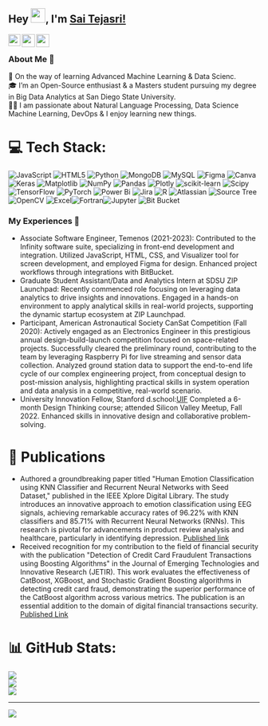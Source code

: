 ## Hey <img src="https://github.com/TheDudeThatCode/TheDudeThatCode/blob/master/Assets/Hi.gif" width="29px">, I'm [Sai Tejasri!](https://saitejasri1.github) 


<a href="https://www.linkedin.com/in/saitejasri/">
  <img align="left" width="24px" src="https://cdn.jsdelivr.net/npm/simple-icons@v3/icons/linkedin.svg"  />
</a>
<a href="https://twitter.com/SAITEJASRI24">
  <img align="left" width="26px" src="https://cdn.jsdelivr.net/npm/simple-icons@v3/icons/twitter.svg" />
</a>
<a href="mailto:ysaitejasrigrad@gmail.com">
  <img align="left" width="26px" src="https://cdn.jsdelivr.net/npm/simple-icons@v3/icons/gmail.svg" />
</a>

<br />

### About Me 🚀
🌱 On the way of learning Advanced Machine Learning & Data Scienc. </br>
🎓 I’m an Open-Source enthusiast & a Masters student pursuing my degree in Big Data Analytics at San Diego State University. </br>
👨‍💻  I am passionate about Natural Language Processing, Data Science Machine Learning, DevOps & I enjoy learning new things. </br>

# 💻 Tech Stack:
 ![JavaScript](https://img.shields.io/badge/javascript-%23323330.svg?style=for-the-badge&logo=javascript&logoColor=%23F7DF1E) ![HTML5](https://img.shields.io/badge/html5-%23E34F26.svg?style=for-the-badge&logo=html5&logoColor=white) ![Python](https://img.shields.io/badge/python-3670A0?style=for-the-badge&logo=python&logoColor=ffdd54)   ![MongoDB](https://img.shields.io/badge/MongoDB-%234ea94b.svg?style=for-the-badge&logo=mongodb&logoColor=white) ![MySQL](https://img.shields.io/badge/mysql-%2300000f.svg?style=for-the-badge&logo=mysql&logoColor=white) ![Figma](https://img.shields.io/badge/figma-%23F24E1E.svg?style=for-the-badge&logo=figma&logoColor=white) ![Canva](https://img.shields.io/badge/Canva-%2300C4CC.svg?style=for-the-badge&logo=Canva&logoColor=white)  ![Keras](https://img.shields.io/badge/Keras-%23D00000.svg?style=for-the-badge&logo=Keras&logoColor=white) ![Matplotlib](https://img.shields.io/badge/Matplotlib-%23ffffff.svg?style=for-the-badge&logo=Matplotlib&logoColor=black) ![NumPy](https://img.shields.io/badge/numpy-%23013243.svg?style=for-the-badge&logo=numpy&logoColor=white) ![Pandas](https://img.shields.io/badge/pandas-%23150458.svg?style=for-the-badge&logo=pandas&logoColor=white) ![Plotly](https://img.shields.io/badge/Plotly-%233F4F75.svg?style=for-the-badge&logo=plotly&logoColor=white) ![scikit-learn](https://img.shields.io/badge/scikit--learn-%23F7931E.svg?style=for-the-badge&logo=scikit-learn&logoColor=white) ![Scipy](https://img.shields.io/badge/SciPy-%230C55A5.svg?style=for-the-badge&logo=scipy&logoColor=%white) ![TensorFlow](https://img.shields.io/badge/TensorFlow-%23FF6F00.svg?style=for-the-badge&logo=TensorFlow&logoColor=white) ![PyTorch](https://img.shields.io/badge/PyTorch-%23EE4C2C.svg?style=for-the-badge&logo=PyTorch&logoColor=white)  ![Power Bi](https://img.shields.io/badge/power_bi-F2C811?style=for-the-badge&logo=powerbi&logoColor=black) ![Jira](https://img.shields.io/badge/jira-%20yellow?style=for-the-badge&logo=jira&logoColor=blue&labelColor=black&color=black) ![R](https://img.shields.io/badge/R-purple?style=for-the-badge&logo=R&logoColor=blue&color=green) ![Atlassian](https://img.shields.io/badge/atlassian-%20green?style=for-the-badge&logo=atlassian&logoColor=blue&color=white) ![Source Tree](https://img.shields.io/badge/sourcetree-blue?style=for-the-badge&logo=sourcetree&logoColor=blue&color=grey) ![OpenCV](https://img.shields.io/badge/opencv-brown?style=for-the-badge&logo=opencv&logoColor=blue&color=brown) ![Excel](https://img.shields.io/badge/microsoftexcel-brown?style=for-the-badge&logo=microsoftexcel&logoColor=blue&color=green)![Fortran](https://img.shields.io/badge/Fortran-brown?style=for-the-badge&logo=Fortran&logoColor=blue&color=black)![Jupyter](https://img.shields.io/badge/jupyter-brown?style=for-the-badge&logo=jupyter&logoColor=blue&color=yellow) ![Bit Bucket](https://img.shields.io/badge/bitbucket-brown?style=for-the-badge&logo=bitbucket&logoColor=blue&color=orange
)

### My Experiences 🙌
- Associate Software Engineer, Temenos (2021-2023): Contributed to the Infinity software suite, specializing in front-end development and integration. Utilized JavaScript, HTML, CSS, and Visualizer tool for screen development, and employed Figma for design. Enhanced project workflows through integrations with BitBucket.
- Graduate Student Assistant/Data and Analytics Intern at SDSU ZIP Launchpad: Recently commenced role focusing on leveraging data analytics to drive insights and innovations. Engaged in a hands-on environment to apply analytical skills in real-world projects, supporting the dynamic startup ecosystem at ZIP Launchpad.
- Participant, American Astronautical Society CanSat Competition (Fall 2020): Actively engaged as an Electronics Engineer in this prestigious annual design-build-launch competition focused on space-related projects. Successfully cleared the preliminary round, contributing to the team by leveraging Raspberry Pi for live streaming and sensor data collection. Analyzed ground station data to support the end-to-end life cycle of our complex engineering project, from conceptual design to post-mission analysis, highlighting practical skills in system operation and data analysis in a competitive, real-world scenario.
- University Innovation Fellow, Stanford d.school:[UIF](https://universityinnovation.org/wiki/Fellow:Saisri) Completed a 6-month Design Thinking course; attended Silicon Valley Meetup, Fall 2022. Enhanced skills in innovative design and collaborative problem-solving.


# 📝 Publications
- Authored a groundbreaking paper titled "Human Emotion Classification using KNN Classifier and Recurrent Neural Networks with Seed Dataset," published in the IEEE Xplore Digital Library. The study introduces an innovative approach to emotion classification using EEG signals, achieving remarkable accuracy rates of 96.22% with KNN classifiers and 85.71% with Recurrent Neural Networks (RNNs). This research is pivotal for advancements in product review analysis and healthcare, particularly in identifying depression. [Published link](https://ieeexplore.ieee.org/document/9754091)
- Received recognition for my contribution to the field of financial security with the publication "Detection of Credit Card Fraudulent Transactions using Boosting Algorithms" in the Journal of Emerging Technologies and Innovative Research (JETIR). This work evaluates the effectiveness of CatBoost, XGBoost, and Stochastic Gradient Boosting algorithms in detecting credit card fraud, demonstrating the superior performance of the CatBoost algorithm across various metrics. The publication is an essential addition to the domain of digital financial transactions security. [Published Link](https://www.jetir.org/view?paper=JETIR2102248)


  
# 📊 GitHub Stats:
![](https://github-readme-stats.vercel.app/api?username=saitejasri1&theme=dark&hide_border=false&include_all_commits=false&count_private=false)<br/>
![](https://github-readme-streak-stats.herokuapp.com/?user=saitejasri1&theme=dark&hide_border=false)<br/>
![](https://github-readme-stats.vercel.app/api/top-langs/?username=saitejasri1&theme=dark&hide_border=false&include_all_commits=false&count_private=false&layout=compact)



---
[![](https://visitcount.itsvg.in/api?id=saitejasri1&label=Profile%20Views&color=10&pretty=false)](https://visitcount.itsvg.in)
